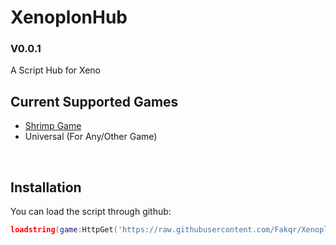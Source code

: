 # XenoplonHub
### V0.0.1
A Script Hub for Xeno

## Current Supported Games
- [Shrimp Game](https://www.roblox.com/games/7606564092/Shrimp-Game)
- Universal (For Any/Other Game)
<br/>

## Installation
You can load the script through github:
```lua
loadstring(game:HttpGet('https://raw.githubusercontent.com/Fakqr/XenoplonHub/refs/heads/main/main.lua'))()
```
